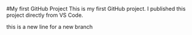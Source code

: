 #My first GitHub Project
This is my first GitHub project. I published this project directly from VS Code.

this is a new line for a new branch